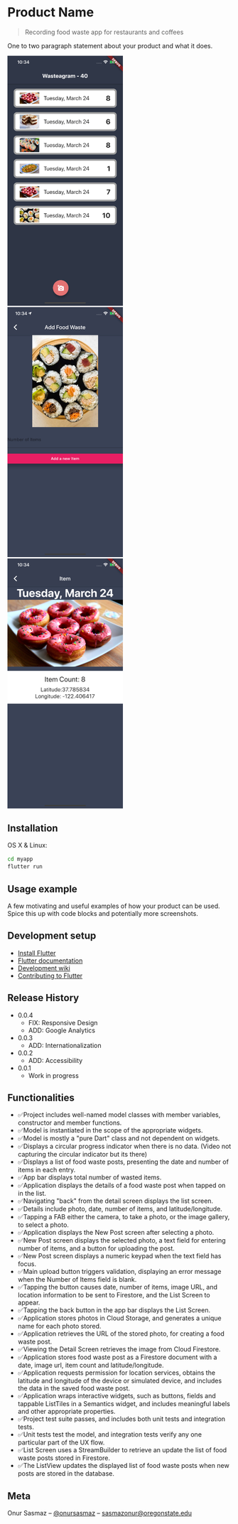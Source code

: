 # Product Name
> Recording food waste app for restaurants and coffees


One to two paragraph statement about your product and what it does.

<img src="/mainpage.png" width="260">   <img src="/additem.png" width="260">   <img src="/detailview.png" width="260">


## Installation

OS X & Linux:

```sh
cd myapp
flutter run
```


## Usage example

A few motivating and useful examples of how your product can be used. Spice this up with code blocks and potentially more screenshots.


## Development setup

* [Install Flutter](https://flutter.dev/get-started/)
* [Flutter documentation](https://flutter.dev/docs)
* [Development wiki](https://github.com/flutter/flutter/wiki)
* [Contributing to Flutter](https://github.com/flutter/flutter/blob/master/CONTRIBUTING.md)

## Release History

* 0.0.4
    * FIX: Responsive Design
    * ADD: Google Analytics
* 0.0.3
    * ADD: Internationalization
* 0.0.2
    * ADD: Accessibility
* 0.0.1
    * Work in progress


## Functionalities
* ✅Project includes well-named model classes with member variables, constructor and member functions.
* ✅Model is instantiated in the scope of the appropriate widgets.
* ✅Model is mostly a "pure Dart" class and not dependent on widgets.
* ✅Displays a circular progress indicator when there is no data. (Video not capturing the circular indicator but its there)
* ✅Displays a list of food waste posts, presenting the date and number of items in each entry.
* ✅App bar displays total number of wasted items.
* ✅Application displays the details of a food waste post when tapped on in the list.
* ✅Navigating "back" from the detail screen displays the list screen.
* ✅Details include photo, date, number of items, and latitude/longitude.
* ✅Tapping a FAB either the camera, to take a photo, or the image gallery, to select a photo.
* ✅Application displays the New Post screen after selecting a photo.
* ✅New Post screen displays the selected photo, a text field for entering number of items, and a button for uploading the post.
* ✅New Post screen displays a numeric keypad when the text field has focus.
* ✅Main upload button triggers validation, displaying an error message when the Number of Items field is blank.
* ✅Tapping the button causes date, number of items, image URL, and location information to be sent to Firestore, and the List Screen to appear.
* ✅Tapping the back button in the app bar displays the List Screen.
* ✅Application stores photos in Cloud Storage, and generates a unique name for each photo stored.
* ✅Application retrieves the URL of the stored photo, for creating a food waste post.
* ✅Viewing the Detail Screen retrieves the image from Cloud Firestore.
* ✅Application stores food waste post as a Firestore document with a date, image url, item count and latitude/longitude.
* ✅Application requests permission for location services, obtains the latitude and longitude of the device or simulated device, and includes the data in the saved food waste post.
* ✅Application wraps interactive widgets, such as buttons, fields and tappable ListTiles in a Semantics widget, and includes meaningful labels and other appropriate properties.
* ✅Project test suite passes, and includes both unit tests and integration tests.
* ✅Unit tests test the model, and integration tests verify any one particular part of the UX flow.
* ✅List Screen uses a StreamBuilder to retrieve an update the list of food waste posts stored in Firestore.
* ✅The ListView updates the displayed list of food waste posts when new posts are stored in the database.


## Meta

Onur Sasmaz – [@onursasmaz](https://www.linkedin.com/in/onursasmaz/) – sasmazonur@oregonstate.edu
